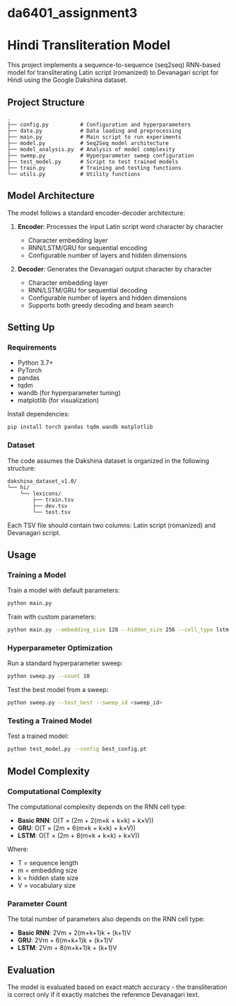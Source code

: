 # da6401_assignment3

# Hindi Transliteration Model

This project implements a sequence-to-sequence (seq2seq) RNN-based model for transliterating Latin script (romanized) to Devanagari script for Hindi using the Google Dakshina dataset.

## Project Structure

```
.
├── config.py          # Configuration and hyperparameters
├── data.py            # Data loading and preprocessing
├── main.py            # Main script to run experiments
├── model.py           # Seq2Seq model architecture
├── model_analysis.py  # Analysis of model complexity
├── sweep.py           # Hyperparameter sweep configuration
├── test_model.py      # Script to test trained models
├── train.py           # Training and testing functions
└── utils.py           # Utility functions
```

## Model Architecture

The model follows a standard encoder-decoder architecture:

1. **Encoder**: Processes the input Latin script word character by character
   - Character embedding layer
   - RNN/LSTM/GRU for sequential encoding
   - Configurable number of layers and hidden dimensions

2. **Decoder**: Generates the Devanagari output character by character
   - Character embedding layer
   - RNN/LSTM/GRU for sequential decoding
   - Configurable number of layers and hidden dimensions
   - Supports both greedy decoding and beam search

## Setting Up

### Requirements

- Python 3.7+
- PyTorch
- pandas
- tqdm
- wandb (for hyperparameter tuning)
- matplotlib (for visualization)

Install dependencies:
```bash
pip install torch pandas tqdm wandb matplotlib
```

### Dataset

The code assumes the Dakshina dataset is organized in the following structure:
```
dakshina_dataset_v1.0/
└── hi/
    └── lexicons/
        ├── train.tsv
        ├── dev.tsv
        └── test.tsv
```

Each TSV file should contain two columns: Latin script (romanized) and Devanagari script.

## Usage

### Training a Model

Train a model with default parameters:
```bash
python main.py
```

Train with custom parameters:
```bash
python main.py --embedding_size 128 --hidden_size 256 --cell_type lstm
```

### Hyperparameter Optimization

Run a standard hyperparameter sweep:
```bash
python sweep.py --count 10 
```

Test the best model from a sweep:
```bash
python sweep.py --test_best --sweep_id <sweep_id>
```

### Testing a Trained Model

Test a trained model:
```bash
python test_model.py --config best_config.pt
```


## Model Complexity

### Computational Complexity

The computational complexity depends on the RNN cell type:

- **Basic RNN**: O(T × (2m + 2(m×k + k×k) + k×V))
- **GRU**: O(T × (2m + 6(m×k + k×k) + k×V))
- **LSTM**: O(T × (2m + 8(m×k + k×k) + k×V))

Where:
- T = sequence length
- m = embedding size
- k = hidden state size
- V = vocabulary size

### Parameter Count

The total number of parameters also depends on the RNN cell type:

- **Basic RNN**: 2Vm + 2(m+k+1)k + (k+1)V
- **GRU**: 2Vm + 6(m+k+1)k + (k+1)V
- **LSTM**: 2Vm + 8(m+k+1)k + (k+1)V



## Evaluation

The model is evaluated based on exact match accuracy - the transliteration is correct only if it exactly matches the reference Devanagari text.

